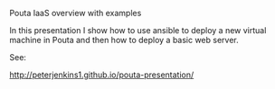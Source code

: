 Pouta IaaS overview with examples

In this presentation I show how to use ansible to deploy a new virtual machine in Pouta and then how to deploy a basic web server.

See:

http://peterjenkins1.github.io/pouta-presentation/
